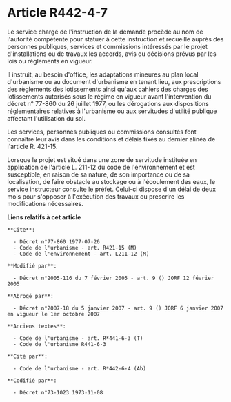 # Article R442-4-7

Le service chargé de l'instruction de la demande procède au nom de l'autorité compétente pour statuer à cette instruction et
recueille auprès des personnes publiques, services et commissions intéressés par le projet d'installations ou de travaux les
accords, avis ou décisions prévus par les lois ou règlements en vigueur.

Il instruit, au besoin d'office, les adaptations mineures au plan local d'urbanisme ou au document d'urbanisme en tenant
lieu, aux prescriptions des règlements des lotissements ainsi qu'aux cahiers des charges des lotissements autorisés sous le
régime en vigueur avant l'intervention du décret n° 77-860 du 26 juillet 1977, ou les dérogations aux dispositions
réglementaires relatives à l'urbanisme ou aux servitudes d'utilité publique affectant l'utilisation du sol.

Les services, personnes publiques ou commissions consultés font connaître leur avis dans les conditions et délais fixés au
dernier alinéa de l'article R. 421-15.

Lorsque le projet est situé dans une zone de servitude instituée en application de l'article L. 211-12 du code de
l'environnement et est susceptible, en raison de sa nature, de son importance ou de sa localisation, de faire obstacle au
stockage ou à l'écoulement des eaux, le service instructeur consulte le préfet. Celui-ci dispose d'un délai de deux mois pour
s'opposer à l'exécution des travaux ou prescrire les modifications nécessaires.

**Liens relatifs à cet article**

	**Cite**:

	  - Décret n°77-860 1977-07-26
	  - Code de l'urbanisme - art. R421-15 (M)
	  - Code de l'environnement - art. L211-12 (M)

	**Modifié par**:

	  - Décret n°2005-116 du 7 février 2005 - art. 9 () JORF 12 février 2005

	**Abrogé par**:

	  - Décret n°2007-18 du 5 janvier 2007 - art. 9 () JORF 6 janvier 2007 en vigueur le 1er octobre 2007

	**Anciens textes**:

	  - Code de l'urbanisme - art. R*441-6-3 (T)
	  - Code de l'urbanisme R441-6-3

	**Cité par**:

	  - Code de l'urbanisme - art. R*442-6-4 (Ab)

	**Codifié par**:

	  - Décret n°73-1023 1973-11-08
